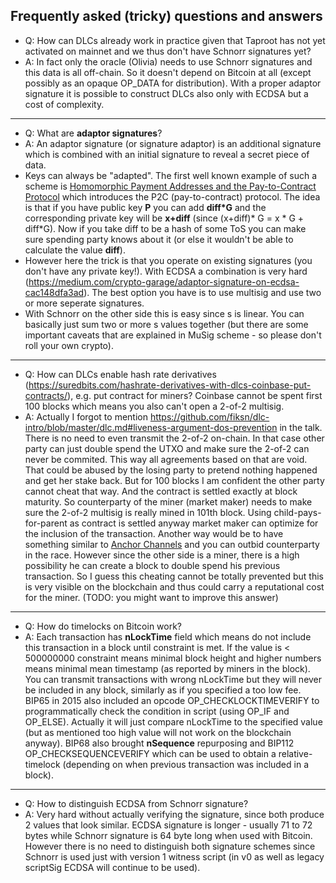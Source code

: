 ## Frequently asked (tricky) questions and answers

- Q: How can DLCs already work in practice given that Taproot has not yet activated on mainnet and we thus don't have Schnorr signatures yet?
- A: In fact only the oracle (Olivia) needs to use Schnorr signatures and
this data is all off-chain. So it doesn't depend on Bitcoin at all (except possibly as an opaque OP_DATA for distribution). With a proper adaptor signature it is possible to construct DLCs also only with ECDSA but a cost of complexity.
***
- Q: What are **adaptor signatures**?
- A: An adaptor signature (or signature adaptor) is an additional signature which is combined with an initial signature to reveal a secret piece of data. 
- Keys can always be "adapted". The first well known example of such a scheme is [Homomorphic Payment Addresses and the Pay-to-Contract Protocol](https://arxiv.org/pdf/1212.3257.pdf) which introduces the P2C (pay-to-contract) protocol. The idea is that if you have public key **P** you can add **diff*G** and the corresponding private key will be **x+diff** (since (x+diff)* G = x * G + diff*G). Now if you take diff to be a hash of some ToS you can make sure spending party knows about it (or else it wouldn't be able to calculate the value **diff**).
- However here the trick is that you operate on existing signatures (you don't have any private key!). With ECDSA a combination is very hard (https://medium.com/crypto-garage/adaptor-signature-on-ecdsa-cac148dfa3ad). The best option you have is to use multisig and use two or more seperate signatures.
- With Schnorr on the other side this is easy since s is linear. You can basically just sum two or more s values together (but there are some important caveats that are explained in MuSig scheme - so please don't roll your own crypto).
***
- Q: How can DLCs enable hash rate derivatives (https://suredbits.com/hashrate-derivatives-with-dlcs-coinbase-put-contracts/), e.g. put contract for miners? Coinbase cannot be spent first 100 blocks which means you also can't open a 2-of-2 multisig.
- A: Actually I forgot to mention https://github.com/fiksn/dlc-intro/blob/master/dlc.md#liveness-argument-dos-prevention in the talk. There is no need to even transmit the 2-of-2 on-chain. In that case other party can just double spend the UTXO and make sure the 2-of-2 can never be commited. This way all agreements based on that are void. That could be abused by the losing party to pretend nothing happened and get her stake back. But for 100 blocks I am confident the other party cannot cheat that way. And the contract is settled exactly at block maturity. So counterparty of the miner (market maker) needs to make sure the 2-of-2 multisig is really mined in 101th block. Using
child-pays-for-parent as contract is settled anyway market maker can optimize for the inclusion of the transaction. Another way would be to have something similar to [Anchor Channels](https://lightning.engineering/posts/2021-01-28-lnd-v0.12/) and you can outbid counterparty in the race. However since the other side is a miner, there is a high possibility he can create a block to double spend his previous transaction. So I guess this cheating cannot be totally prevented but this is very visible on the blockchain and thus could carry a reputational cost for the miner. (TODO: you might want to improve this answer)
***
- Q: How do timelocks on Bitcoin work?
- A: Each transaction has **nLockTime** field which means do not include this transaction in a block until constraint is met. If the value is < 500000000 constraint means minimal block height and higher numbers means minimal mean timestamp (as reported by miners in the block). You can transmit transactions with wrong nLockTime but they will never be included in any block, similarly as if you specified a too low fee. BIP65 in 2015 also included an opcode OP_CHECKLOCKTIMEVERIFY to programmatically check the condition in script (using OP_IF and OP_ELSE). Actually it will just compare nLockTime to the specified value (but as mentioned too high value will not work on the blockchain anyway). BIP68 also brought **nSequence** repurposing and BIP112 OP_CHECKSEQUENCEVERIFY which can be used to obtain a relative-timelock (depending on when previous transaction was included in a block).
***
- Q: How to distinguish ECDSA from Schnorr signature?
- A: Very hard without actually verifying the signature, since both produce 2 values that look similar. ECDSA signature is longer - usually 71 to 72 bytes while Schnorr signature is 64 byte long when used with Bitcoin. However there is no need to distinguish both signature schemes since Schnorr is used just with version 1 witness script (in v0 as well as legacy scriptSig ECDSA will continue to be used).
